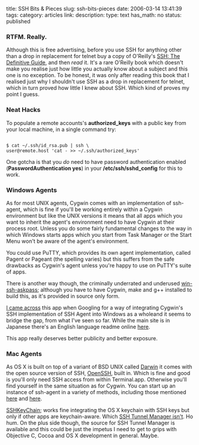 title: SSH Bits & Pieces
slug: ssh-bits-pieces
date: 2006-03-14 13:41:39
tags: 
category: articles
link: 
description: 
type: text
has_math: no
status: published

### RTFM. Really.


Although this is free advertising, before you use SSH for anything other than a drop in replacement for telnet buy a copy of O'Reilly's [SSH: The Definitive Guide](http://www.oreilly.com/catalog/sshtdg2/index.html "http://www.oreilly.com/catalog/sshtdg2/index.html"), and then *read* it. It's a rare O'Reilly book which doesn't make you realise just how little you actually know about a subject and this one is no exception. To be honest, it was only after reading this book that I realised just why I shouldn't use SSH as a drop in replacement for telnet, which in turn proved how little I knew about SSH. Which kind of proves my point I guess.


<!-- TEASER_END -->

### Neat Hacks


To populate a remote accounts's **authorized\_keys** with a public key from your local machine, in a single command try:


```

$ cat ~/.ssh/id_rsa.pub | ssh \
user@remote.host 'cat - >> ~/.ssh/authorized_keys'

```


One gotcha is that you *do* need to have password authentication enabled (**PasswordAuthentication yes**) in your **/etc/ssh/sshd\_config** for this to work.


### Windows Agents


As for most UNIX agents, Cygwin comes with an implementation of ssh-agent, which is fine if you'll be working entirely within a Cygwin environment but like the UNIX versions it means that all apps which you want to inherit the agent's environment need to have Cygwin at their process root. Unless you do some fairly fundamental changes to the way in which Windows starts apps which you start from Task Manager or the Start Menu won't be aware of the agent's environment.

You could use PuTTY, which provides its own agent implementation, called Pagent or Pageant (the spelling varies) but this suffers from the safe drawbacks as Cygwin's agent unless you're happy to use on PuTTY's suite of apps.

There is another way though, the criminally underrated and underused
[win-ssh-askpass](http://www.ganaware.jp/S/win-ssh-askpass/ "http://www.ganaware.jp/S/win-ssh-askpass/"); although you have to have Cygwin, make and g++ installed to build this, as it's provided in source only form.

[I came across](http://aegisknight.livejournal.com/111357.html "http://aegisknight.livejournal.com/111357.html") this app when Googling for a way of integrating Cygwin's SSH implementation of SSH Agent into Windows as a wholeand it seems to bridge the gap, from what I've seen so far. While the main site is in Japanese there's an English language readme online [here](http://www.ganaware.jp/viewcvs.cgi/win-ssh-askpass/README.txt?rev=1.5 "http://www.ganaware.jp/viewcvs.cgi/win-ssh-askpass/README.txt?rev=1.5").

This app really deserves better publicity and better exposure.
### Mac Agents


As OS X is built on top of a variant of BSD UNIX called [Darwin](http://developer.apple.com/opensource/index.html "http://developer.apple.com/opensource/index.html") it comes with the open source version of SSH, [OpenSSH](http://www.openssh.org/ "http://www.openssh.org/"), built in. Which is fine and good is you'll only need SSH access from within Terminal.app. Otherwise you'll find yourself in the same situation as for Cygwin. You can start up an instance of ssh-agent in a variety of methods, including those mentioned [here](http://www.cygwin.com/ml/cygwin/2001-06/msg00537.html "http://www.cygwin.com/ml/cygwin/2001-06/msg00537.html") and [here](http://www.webweavertech.com/ovidiu/weblog/archives/000326.html "http://www.webweavertech.com/ovidiu/weblog/archives/000326.html").

[SSHKeyChain](http://www.sshkeychain.org/ "http://www.sshkeychain.org/"); works fine integrating the OS X keychain with SSH keys but only if other apps are keychain-aware. Which [SSH Tunnel Manager isn't](http://projects.tynsoe.org/en/stm/ "http://projects.tynsoe.org/en/stm/"). Ho hum. On the plus side though, the source for SSH Tunnel Manager is available and this could be just the impetus I need to get to grips with Objective C, Cocoa and OS X development in general. Maybe.

